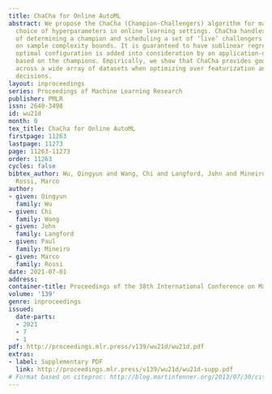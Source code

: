 ```yaml
---
title: ChaCha for Online AutoML
abstract: We propose the ChaCha (Champion-Challengers) algorithm for making an online
  choice of hyperparameters in online learning settings. ChaCha handles the process
  of determining a champion and scheduling a set of ‘live’ challengers over time based
  on sample complexity bounds. It is guaranteed to have sublinear regret after the
  optimal configuration is added into consideration by an application-dependent oracle
  based on the champions. Empirically, we show that ChaCha provides good performance
  across a wide array of datasets when optimizing over featurization and hyperparameter
  decisions.
layout: inproceedings
series: Proceedings of Machine Learning Research
publisher: PMLR
issn: 2640-3498
id: wu21d
month: 0
tex_title: ChaCha for Online AutoML
firstpage: 11263
lastpage: 11273
page: 11263-11273
order: 11263
cycles: false
bibtex_author: Wu, Qingyun and Wang, Chi and Langford, John and Mineiro, Paul and
  Rossi, Marco
author:
- given: Qingyun
  family: Wu
- given: Chi
  family: Wang
- given: John
  family: Langford
- given: Paul
  family: Mineiro
- given: Marco
  family: Rossi
date: 2021-07-01
address:
container-title: Proceedings of the 38th International Conference on Machine Learning
volume: '139'
genre: inproceedings
issued:
  date-parts:
  - 2021
  - 7
  - 1
pdf: http://proceedings.mlr.press/v139/wu21d/wu21d.pdf
extras:
- label: Supplementary PDF
  link: http://proceedings.mlr.press/v139/wu21d/wu21d-supp.pdf
# Format based on citeproc: http://blog.martinfenner.org/2013/07/30/citeproc-yaml-for-bibliographies/
---
```


